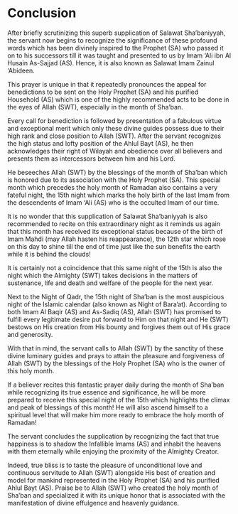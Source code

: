 Conclusion
==========

After briefly scrutinizing this superb supplication of Salawat
Sha’baniyyah, the servant now begins to recognize the significance of
these profound words which has been divinely inspired to the Prophet
(SA) who passed it on to his successors till it was taught and presented
to us by Imam ‘Ali ibn Al Husain As-Sajjad (AS). Hence, it is also known
as Salawat Imam Zainul ‘Abideen.

This prayer is unique in that it repeatedly pronounces the appeal for
benedictions to be sent on the Holy Prophet (SA) and his purified
Household (AS) which is one of the highly recommended acts to be done in
the eyes of Allah (SWT), especially in the month of Sha’ban.

Every call for benediction is followed by presentation of a fabulous
virtue and exceptional merit which only these divine guides possess due
to their high rank and close position to Allah (SWT). After the servant
recognizes the high status and lofty position of the Ahlul Bayt (AS), he
then acknowledges their right of Wilayah and obedience over all
believers and presents them as intercessors between him and his Lord.

He beseeches Allah (SWT) by the blessings of the month of Sha’ban which
is honored due to its association with the Holy Prophet (SA). This
special month which precedes the holy month of Ramadan also contains a
very fateful night, the 15th night which marks the holy birth of the
last Imam from the descendents of Imam ‘Ali (AS) who is the occulted
Imam of our time.

It is no wonder that this supplication of Salawat Sha’baniyyah is also
recommended to recite on this extraordinary night as it reminds us again
that this month has received its exceptional status because of the birth
of Imam Mahdi (may Allah hasten his reappearance), the 12th star which
rose on this day to shine till the end of time just like the sun
benefits the earth while it is behind the clouds!

It is certainly not a coincidence that this same night of the 15th is
also the night which the Almighty (SWT) takes decisions in the matters
of sustenance, life and death and welfare of the people for the next
year.

Next to the Night of Qadr, the 15th night of Sha’ban is the most
auspicious night of the Islamic calendar (also known as Night of
Bara’at). According to both Imam Al Baqir (AS) and As-Sadiq (AS), Allah
(SWT) has promised to fulfill every legitimate desire put forward to Him
on that night and He (SWT) bestows on His creation from His bounty and
forgives them out of His grace and generosity.

With that in mind, the servant calls to Allah (SWT) by the sanctity of
these divine luminary guides and prays to attain the pleasure and
forgiveness of Allah (SWT) by the blessings of the Holy Prophet (SA) who
is the owner of this holy month.

If a believer recites this fantastic prayer daily during the month of
Sha’ban while recognizing its true essence and significance, he will be
more prepared to receive this special night of the 15th which highlights
the climax and peak of blessings of this month! He will also ascend
himself to a spiritual level that will make him more ready to embrace
the holy month of Ramadan!

The servant concludes the supplication by recognizing the fact that true
happiness is to shadow the Infallible Imams (AS) and inhabit the heavens
with them eternally while enjoying the proximity of the Almighty
Creator.

Indeed, true bliss is to taste the pleasure of unconditional love and
continuous servitude to Allah (SWT) alongside His best of creation and
model for mankind represented in the Holy Prophet (SA) and his purified
Ahlul Bayt (AS). Praise be to Allah (SWT) who created the holy month of
Sha’ban and specialized it with its unique honor that is associated with
the manifestation of divine effulgence and heavenly guidance.


